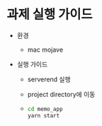 # 과제 실행 가이드 

- 환경

  - mac mojave

- 실행 가이드 

  - serverend 실행

  - project directory에 이동

  - ```bash
    cd memo_app
    yarn start
    ```

